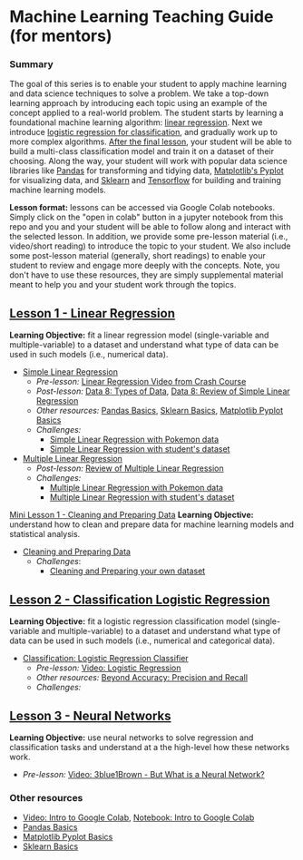 # Machine Learning Teaching Guide (for mentors)

### Summary
The goal of this series is to enable your student to apply machine learning
and data science techniques to solve a problem. We take a top-down learning
approach by introducing each topic using an example of the concept applied to a
real-world problem. The student starts by learning a foundational machine learning algorithm:
[linear regression](./lesson%201%20-%20linear%20regression). Next we introduce [logistic regression for classification](), and gradually work up to more complex algorithms. [After the final
lesson](), your student will be able to build a multi-class classification
model and train it on a dataset of their choosing. Along the way, your student
will work with popular data science libraries like [Pandas](../basics/Basic_Pandas_Functions_for_Data_Science.ipynb) for transforming and tidying data, [Matplotlib's Pyplot](../basics/Basic_Matplotlib_Pyplot.ipynb) for visualizing data, and [Sklearn](../basics/Basics_Sklearn.ipynb) and
[Tensorflow]() for building and training machine learning models.

**Lesson format:** lessons can be accessed via Google Colab notebooks. Simply click
on the "open in colab" button in a jupyter notebook from this repo and you and your student
will be able to follow along and interact with the selected lesson. In addition, we provide some
pre-lesson material (i.e., video/short reading) to introduce the topic to your student.
We also include some post-lesson material (generally, short readings) to enable your
student to review and engage more deeply with the concepts. Note, you don't have
to use these resources, they are simply supplemental material meant to help you and your student work through the topics.


## [Lesson 1 - Linear Regression](./lesson%201%20-%20linear%20regression)
**Learning Objective:** fit a linear regression model (single-variable and multiple-variable) to a dataset and
understand what type of data can be used in such models (i.e., numerical data).
- [Simple Linear Regression](https://colab.research.google.com/github/krmiddlebrook/intro_to_graphing_in_python/blob/master/notebooks/machine_learning/lesson%201%20-%20linear%20regression/examples/simple_linear_regression_what_makes_us_happy.ipynb)
  - *Pre-lesson:* [Linear Regression Video from Crash Course](https://www.youtube.com/watch?v=WWqE7YHR4Jc&t=13s)
  - *Post-lesson:* [Data 8: Types of Data](https://docs.google.com/presentation/d/1DIllYGoPGrhpS-2rKyEZOLJQgEcQrE3EqJX0Q-Ys2qA/edit#slide=id.g3f12e5cfb6_0_4), [Data 8: Review of Simple Linear Regression](https://docs.google.com/presentation/d/1TXu2sV9026yzy09uZmTdZSxayKR3ff4yixjbLmbbh-M/edit#slide=id.g30c77890ad_0_0)
  - *Other resources:* [Pandas Basics](https://github.com/krmiddlebrook/intro_to_graphing_in_python/blob/master/notebooks/Basic_Pandas_Functions_for_Data_Science.ipynb), [Sklearn Basics](https://github.com/krmiddlebrook/intro_to_graphing_in_python/blob/master/notebooks/Basics_Sklearn.ipynb), [Matplotlib Pyplot Basics](https://github.com/krmiddlebrook/intro_to_graphing_in_python/blob/master/notebooks/Basic_Matplotlib_Pyplot.ipynb)
  - *Challenges:*
    - [Simple Linear Regression with Pokemon data](https://colab.research.google.com/github/krmiddlebrook/intro_to_graphing_in_python/blob/master/notebooks/machine_learning/lesson%201%20-%20linear%20regression/challenges/challenge_simple_linear_regression.ipynb)
    - [Simple Linear Regression with student's dataset](https://github.com/krmiddlebrook/intro_to_graphing_in_python/blob/master/notebooks/machine_learning/lesson%201%20-%20linear%20regression/challenges/Single_Variable_Linear_Regression_Challenge_2.ipynb)
- [Multiple Linear Regression](https://colab.research.google.com/github/krmiddlebrook/intro_to_graphing_in_python/blob/master/notebooks/machine_learning/lesson%201%20-%20linear%20regression/examples/Linear_Regression_What_Makes_Us_Happy.ipynb)
  - *Post-lesson:* [Review of Multiple Linear Regression](https://www.scribbr.com/statistics/multiple-linear-regression/)
  - *Challenges:*
    - [Multiple Linear Regression with Pokemon data](https://colab.research.google.com/github/krmiddlebrook/intro_to_graphing_in_python/blob/master/notebooks/machine_learning/lesson%201%20-%20linear%20regression/challenges/Challenge_Multi_Variable_Linear_Regression.ipynb)
    - [Multiple Linear Regression with student's dataset](https://github.com/krmiddlebrook/intro_to_graphing_in_python/blob/master/notebooks/machine_learning/lesson%201%20-%20linear%20regression/challenges/Multiple_Linear_Regression_Challenge_2.ipynb)

[Mini Lesson 1 - Cleaning and Preparing Data](https://github.com/BreakoutMentors/Data-Science-and-Machine-Learning/blob/master/machine_learning/mini_lessons/Cleaning_Data.ipynb)
**Learning Objective:** understand how to clean and prepare data for machine learning models and statistical analysis.
- [Cleaning and Preparing Data](https://github.com/BreakoutMentors/Data-Science-and-Machine-Learning/blob/master/machine_learning/mini_lessons/Cleaning_Data.ipynb)
  - *Challenges*:
    - [Cleaning and Preparing your own dataset](https://github.com/BreakoutMentors/Data-Science-and-Machine-Learning/blob/master/machine_learning/mini_lessons/cleaning_and_preparing_your_own_dataset.ipynb)

## [Lesson 2 - Classification Logistic Regression](https://github.com/krmiddlebrook/intro_to_graphing_in_python/tree/master/notebooks/machine_learning/lesson%202%20-%20logistic%20regression)
**Learning Objective:** fit a logistic regression classification model (single-variable and multiple-variable) to a dataset and
understand what type of data can be used in such models (i.e., numerical and categorical data).
- [Classification: Logistic Regression Classifier](https://github.com/krmiddlebrook/intro_to_graphing_in_python/blob/master/notebooks/machine_learning/lesson%202%20-%20logistic%20regression/Classification_Logistic_Regression.ipynb)
  - *Pre-lesson:* [Video: Logistic Regression](https://www.youtube.com/watch?v=yIYKR4sgzI8)
  - *Other resources:* [Beyond Accuracy: Precision and Recall](https://towardsdatascience.com/beyond-accuracy-precision-and-recall-3da06bea9f6c)
  - *Challenges:*

## [Lesson 3 - Neural Networks](https://github.com/BreakoutMentors/Data-Science-and-Machine-Learning/blob/master/machine_learning/lesson%203%20-%20Neural%20Networks/Introduction_to_Neural_Networks.ipynb)
**Learning Objective:** use neural networks to solve regression and classification tasks and understand at a the high-level how these networks work.
  - *Pre-lesson:* [Video: 3blue1Brown - But What is a Neural Network?](https://www.youtube.com/watch?v=aircAruvnKk)
  

### Other resources
- [Video: Intro to Google Colab](https://www.youtube.com/watch?v=inN8seMm7UI), [Notebook: Intro to Google Colab](https://colab.research.google.com/notebooks/welcome.ipynb#scrollTo=5fCEDCU_qrC0)
- [Pandas Basics](https://github.com/krmiddlebrook/intro_to_graphing_in_python/blob/master/notebooks/Basic_Pandas_Functions_for_Data_Science.ipynb)
- [Matplotlib Pyplot Basics](https://github.com/krmiddlebrook/intro_to_graphing_in_python/blob/master/notebooks/Basic_Matplotlib_Pyplot.ipynb)
- [Sklearn Basics](https://github.com/krmiddlebrook/intro_to_graphing_in_python/blob/master/notebooks/Basics_Sklearn.ipynb)
